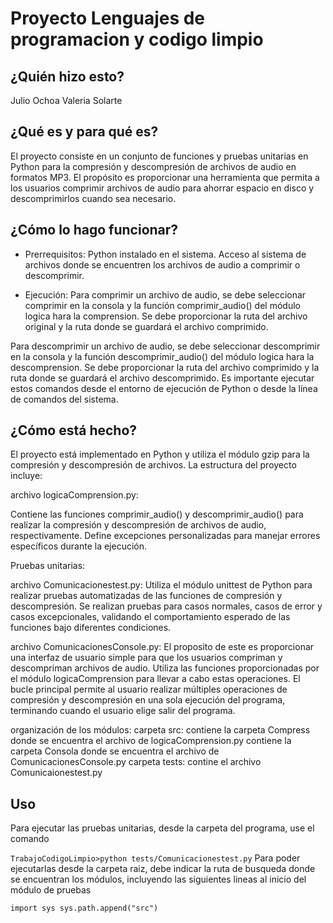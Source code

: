 # Proyecto Lenguajes de programacion y codigo limpio

## ¿Quién hizo esto?
Julio Ochoa 
Valeria Solarte

## ¿Qué es y para qué es?

El proyecto consiste en un conjunto de funciones y pruebas unitarias en Python para la compresión y descompresión de archivos de audio en formatos MP3. El propósito es proporcionar una herramienta que permita a los usuarios comprimir archivos de audio para ahorrar espacio en disco y descomprimirlos cuando sea necesario.

## ¿Cómo lo hago funcionar?

- Prerrequisitos:
Python instalado en el sistema.
Acceso al sistema de archivos donde se encuentren los archivos de audio a comprimir o descomprimir.

- Ejecución:
Para comprimir un archivo de audio, se debe seleccionar comprimir en la consola  y la función comprimir_audio() del módulo logica hara la comprension. Se debe proporcionar la ruta del archivo original  y la ruta donde se guardará el archivo comprimido.

Para descomprimir un archivo de audio, se debe seleccionar descomprimir en la consola y la función descomprimir_audio() del módulo logica hara la descomprension. Se debe proporcionar la ruta del archivo comprimido y la ruta donde se guardará el archivo descomprimido.
Es importante ejecutar estos comandos desde el entorno de ejecución de Python o desde la línea de comandos del sistema.

## ¿Cómo está hecho?

El proyecto está implementado en Python y utiliza el módulo gzip para la compresión y descompresión de archivos. La estructura del proyecto incluye:

archivo logicaComprension.py:

Contiene las funciones comprimir_audio() y descomprimir_audio() para realizar la compresión y descompresión de archivos de audio, respectivamente.
Define excepciones personalizadas para manejar errores específicos durante la ejecución.

Pruebas unitarias:

archivo Comunicacionestest.py:
Utiliza el módulo unittest de Python para realizar pruebas automatizadas de las funciones de compresión y descompresión.
Se realizan pruebas para casos normales, casos de error y casos excepcionales, validando el comportamiento esperado de las funciones bajo diferentes condiciones.

archivo ComunicacionesConsole.py:
El proposito de este es proporcionar una interfaz de usuario simple para que los usuarios compriman y descompriman archivos de audio. Utiliza las funciones proporcionadas por el módulo logicaComprension para llevar a cabo estas operaciones. El bucle principal permite al usuario realizar múltiples operaciones de compresión y descompresión en una sola ejecución del programa, terminando cuando el usuario elige salir del programa.

organización de los módulos:
carpeta src:
contiene la carpeta Compress donde se encuentra el archivo de logicaComprension.py
contiene la carpeta Consola donde se encuentra el archivo de ComunicacionesConsole.py
carpeta tests:
contine el archivo Comunicaionestest.py

## Uso

Para ejecutar las pruebas unitarias, desde la carpeta del programa, use el comando

`
  TrabajoCodigoLimpio>python tests/Comunicacionestest.py
`
Para poder ejecutarlas desde la carpeta raiz, debe indicar la ruta de busqueda donde se encuentran los
módulos, incluyendo las siguientes lineas al inicio del módulo de pruebas

`
  import sys
  sys.path.append("src")
`